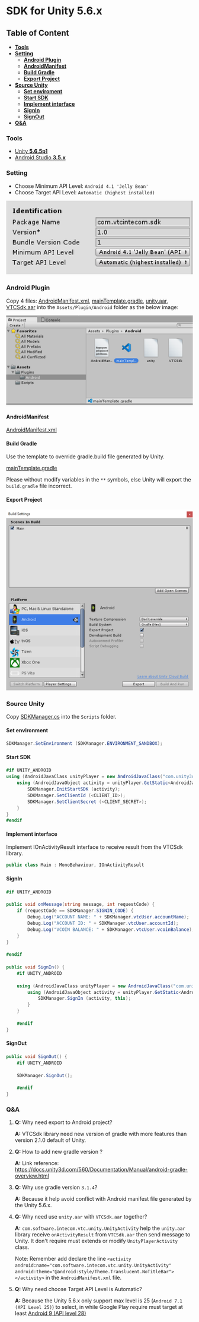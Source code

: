 # **SDK for Unity 5.6.x**

## **Table of Content**
* [**Tools**](#Tools)
* [**Setting**](#Setting)
    * [**Android Plugin**](#Android-Plugin)
    * [**AndroidManifest**](#AndroidManifest)
    * [**Build Gradle**](#Build-Gradle)
    * [**Export Project**](#Export-Project)
* [**Source Unity**](#Source-Unity)
    * [**Set enviroment**](#Set-environment)
    * [**Start SDK**](#Start-SDK)
    * [**Implement interface**](#Implement-interface)
    * [**SignIn**](#SignIn)
    * [**SignOut**](#SignOut)
* [**Q&A**](#Q&A)

### **Tools**

* [Unity **5.6.5p1**](https://unity3d.com/unity/qa/patch-releases/5.6.5p1)
* [Android Studio **3.5.x**](https://developer.android.com/studio)

### **Setting**

* Choose Minimum API Level: `Android 4.1 'Jelly Bean'`
* Choose Target API Level: `Automatic (highest installed)`

![](Identification.png)

### **Android Plugin**

Copy 4 files: [AndroidManifest.xml](./sdkdemo/Assets/Plugins/Android/AndroidManifest.xml), [mainTemplate.gradle](./sdkdemo/Assets/Plugins/Android/mainTemplate.gradle), [unity.aar](./sdkdemo/Assets/Plugins/Android/unity.aar), [VTCSdk.aar](./sdkdemo/Assets/Plugins/Android/VTCSdk.aar) into the `Assets/Plugin/Android` folder as the below image:

![](./plugin-android.png)

#### **AndroidManifest**

[AndroidManifest.xml](./sdkdemo/Assets/Plugins/Android/AndroidManifest.xml)

#### **Build Gradle**

Use the template to override gradle.build file generated by Unity.

[mainTemplate.gradle](./sdkdemo/Assets/Plugins/Android/mainTemplate.gradle)

Please without modify variables in the `**` symbols, else Unity will export the `build.gradle` file incorrect.

#### **Export Project**

![](./gradle.png)

### **Source Unity**

Copy [SDKManager.cs](./sdkdemo/Assets/Scripts/SDKManager.cs) into the `Scripts` folder.

#### **Set environment**
```cs
SDKManager.SetEnvironment (SDKManager.ENVIRONMENT_SANDBOX);
```

#### **Start SDK**
```cs
#if UNITY_ANDROID
using (AndroidJavaClass unityPlayer = new AndroidJavaClass("com.unity3d.player.UnityPlayer")) {
    using (AndroidJavaObject activity = unityPlayer.GetStatic<AndroidJavaObject>("currentActivity")) {
        SDKManager.InitStartSDK (activity);
        SDKManager.SetClientId (<CLIENT_ID>);
        SDKManager.SetClientSecret (<CLIENT_SECRET>);
    }
}
#endif
```

#### **Implement interface**

Implement IOnActivityResult interface to receive result from the VTCSdk library.

```csharp
public class Main : MonoBehaviour, IOnActivityResult
```

#### **SignIn**
```csharp
#if UNITY_ANDROID

public void onMessage(string message, int requestCode) {
    if (requestCode == SDKManager.SIGNIN_CODE) {
        Debug.Log("ACCOUNT NAME: " + SDKManager.vtcUser.accountName);
        Debug.Log("ACCOUNT ID: " + SDKManager.vtcUser.accountId);
        Debug.Log("VCOIN BALANCE: " + SDKManager.vtcUser.vcoinBalance);
    }
}

#endif

public void SignIn() {
    #if UNITY_ANDROID

    using (AndroidJavaClass unityPlayer = new AndroidJavaClass("com.unity3d.player.UnityPlayer")) {
        using (AndroidJavaObject activity = unityPlayer.GetStatic<AndroidJavaObject>("currentActivity")) {
            SDKManager.SignIn (activity, this);
        }
    }

    #endif
}
```

#### **SignOut**

```csharp
public void SignOut() {
    #if UNITY_ANDROID
    
    SDKManager.SignOut();		
    
    #endif
}
```

### **Q&A**

1. **Q:** Why need export to Android project?

    **A:** VTCSdk library need new version of gradle with more features than version 2.1.0 default of Unity.

2. **Q:** How to add new gradle version ?
    
    **A:** Link reference: https://docs.unity3d.com/560/Documentation/Manual/android-gradle-overview.html

3. **Q:** Why use gradle version `3.1.4`?
    
    **A:** Because it help avoid conflict with Android manifest file generated by the Unity 5.6.x.

4. **Q:** Why need use `unity.aar` with `VTCSdk.aar` together?
    
    **A:** `com.software.intecom.vtc.unity.UnityActivity` help the `unity.aar` library receive `onActivityResult` from `VTCSdk.aar` then send message to Unity. It don't require must extends or modify `UnityPlayerActivity` class.

    Note: Remember add declare the line `<activity android:name="com.software.intecom.vtc.unity.UnityActivity" android:theme="@android:style/Theme.Translucent.NoTitleBar"></activity>` in the `AndroidManifest.xml` file.

5. **Q:** Why need choose Target API Level is Automatic?

    **A:** Because the Unity 5.6.x only support max level is 25 (`Android 7.1 (API Level 25)`) to select, in while Google Play require must target at least [Android 9 (API level 28)](https://developer.android.com/distribute/best-practices/develop/target-sdk)
